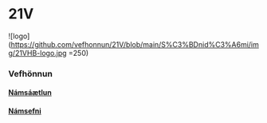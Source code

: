 # 21V

![logo](https://github.com/vefhonnun/21V/blob/main/S%C3%BDnid%C3%A6mi/img/21VHB-logo.jpg =250)

### Vefhönnun

#### [Námsáætlun](https://github.com/vefhonnun/21V/blob/main/VEF%C3%9E2VH05BU_V21-2.pdf) 

#### [Námsefni](https://github.com/vefhonnun/21V/wiki)
